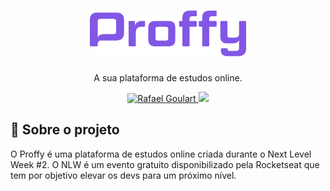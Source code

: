 <div align="center">
    <h1><img src="https://github.com/jefferson-calmon/proffy/raw/master/images-readme/logo.png" width="250"></h1>
    <p>A sua plataforma de estudos online.</p>
    
<p align="center">

<a href="https://www.linkedin.com/in/marcelo-pagarine-0549a2bb/">
    <img alt="Rafael Goulart" src="https://img.shields.io/badge/-Marcelo_Pagarine-8257E5?style=flat&logo=Linkedin&logoColor=white" />
</a>



<a aria-label="Completed" href="https://app.rocketseat.com.br/me/jeffersonferrari">
<img src="https://img.shields.io/badge/Rocketseat-NLW 2.0-8257E5?logo=data:image/png;base64,iVBORw0KGgoAAAANSUhEUgAAABAAAAAQCAMAAAAoLQ9TAAAALVBMVEVHcExxWsF0XMJzXMJxWcFsUsD///9jRrzY0u6Xh9Gsn9n39fyMecy0qd2bjNJWBT0WAAAABHRSTlMA2Do606wF2QAAAGlJREFUGJVdj1cWwCAIBLEsRU3uf9xobDH8+GZwUYi8i6ucJwrxKE+7D0G9Q4vlYqtmCSjndr4CgCgzlyFgfKfKCVO0LrPKjmiqMxGXkJwNnXskqWG+1oSM+BSwD8f29YLNjvx/OQrn+g99oQSoNmt3PgAAAABJRU5ErkJggg=="></img>
</a>




</div>


## :scroll: Sobre o projeto

O Proffy é uma plataforma de estudos online criada durante o Next Level Week #2. O NLW é um evento gratuito disponibilizado pela Rocketseat que tem por objetivo elevar os devs para um próximo nível.

